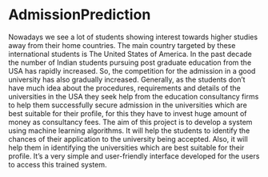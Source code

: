 # AdmissionPrediction
Nowadays we see a lot of students showing interest towards higher studies away from
their home countries. The main country targeted by these international students is The
United States of America. In the past decade the number of Indian students pursuing
post graduate education from the USA has rapidly increased. So, the competition for
the admission in a good university has also gradually increased. Generally, as the
students don’t have much idea about the procedures, requirements and details of the
universities in the USA they seek help from the education consultancy firms to help
them successfully secure admission in the universities which are best suitable for their
profile, for this they have to invest huge amount of money as consultancy fees. The aim
of this project is to develop a system using machine learning algorithms. It will help the
students to identify the chances of their application to the university being accepted.
Also, it will help them in identifying the universities which are best suitable for their
profile. It’s a very simple and user-friendly interface developed for the users to access
this trained system.
